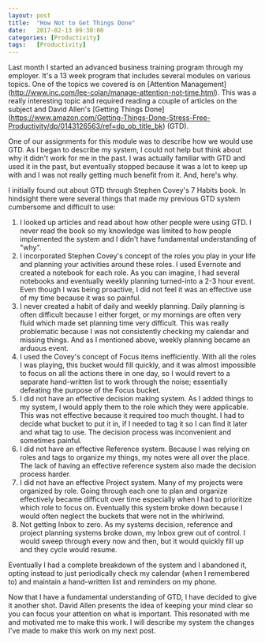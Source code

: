 ```yaml
---
layout: post
title:  "How Not to Get Things Done"
date:   2017-02-13 09:30:00
categories: [Productivity]
tags: 	[Productivity]
---
```

Last month I started an advanced business training program through my employer. It's a 13 week program that includes several modules on various topics. One of the topics we covered is on [Attention Management] (http://www.inc.com/lee-colan/manage-attention-not-time.html). This was a really interesting topic and required reading a couple of articles on the subject and David Allen's [Getting Things Done] (https://www.amazon.com/Getting-Things-Done-Stress-Free-Productivity/dp/0143126563/ref=dp_ob_title_bk) (GTD). 

One of our assignments for this module was to describe how we would use GTD. As I began to describe my system, I could not help but think about why it didn't work for me in the past. I was actually familiar with GTD and used it in the past, but eventually stopped because it was a lot to keep up with and I was not really getting much benefit from it. And, here's why. 

I initially found out about GTD through Stephen Covey's 7 Habits book. In hindsight there were several things that made my previous GTD system cumbersome and difficult to use:
1. I looked up articles and read about how other people were using GTD. I never read the book so my knowledge was limited to how people implemented the system and I didn't have fundamental understanding of "why".
2. I incorporated Stephen Covey's concept of the roles you play in your life and planning your activities around these roles. I used Evernote and created a notebook for each role. As you can imagine, I had several notebooks and eventually weekly planning turned-into a 2-3 hour event. Even though I was being proactive, I did not feel it was an effective use of my time because it was so painful.
3. I never created a habit of daily and weekly planning. Daily planning is often difficult because I either forget, or my mornings are often very fluid which made set planning time very difficult. This was really problematic because I was not consistently checking my calendar and missing things. And as I mentioned above, weekly planning became an arduous event.
4. I used the Covey's concept of Focus items inefficiently. With all the roles I was playing, this bucket would fill quickly, and it was almost impossible to focus on all the actions there in one day, so I would revert to a separate hand-written list to work through the noise; essentially defeating the purpose of the Focus bucket.
5. I did not have an effective decision making system. As I added things to my system, I would apply them to the role which they were applicable. This was not effective because it required too much thought. I had to decide what bucket to put it in, if I needed to tag it so I can find it later and what tag to use. The decision process was inconvenient and sometimes painful.
6. I did not have an effective Reference system. Because I was relying on roles and tags to organize my things, my notes were all over the place. The lack of having an effective reference system also made the decision process harder.  
7. I did not have an effective Project system. Many of my projects were organized by role. Going through each one to plan and organize effectively became difficult over time especially when I had to prioritize which role to focus on. Eventually this system broke down because I would often neglect the buckets that were not in the whirlwind. 
8. Not getting Inbox to zero. As my systems decision, reference and project planning systems broke down, my Inbox grew out of control. I would sweep through every now and then, but it would quickly fill up and they cycle would resume.

Eventually I had a complete breakdown of the system and I abandoned it, opting instead to just periodically check my calendar (when I remembered to) and maintain a hand-written list and reminders on my phone.

Now that I have a fundamental understanding of GTD, I have decided to give it another shot. David Allen presents the idea of keeping your mind clear so you can focus your attention on what is important. This resonated with me and motivated me to make this work. I will describe my system the changes I've made to make this work on my next post. 